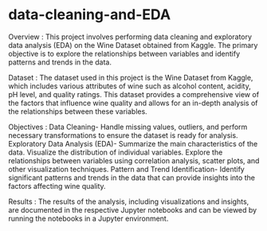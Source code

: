 # data-cleaning-and-EDA

Overview :
This project involves performing data cleaning and exploratory data analysis (EDA) on the Wine Dataset obtained from Kaggle. The primary objective is to explore the relationships between variables and identify patterns and trends in the data.

Dataset :
The dataset used in this project is the Wine Dataset from Kaggle, which includes various attributes of wine such as alcohol content, acidity, pH level, and quality ratings. This dataset provides a comprehensive view of the factors that influence wine quality and allows for an in-depth analysis of the relationships between these variables.

Objectives :
Data Cleaning- Handle missing values, outliers, and perform necessary transformations to ensure the dataset is ready for analysis.
Exploratory Data Analysis (EDA)- Summarize the main characteristics of the data.
Visualize the distribution of individual variables.
Explore the relationships between variables using correlation analysis, scatter plots, and other visualization techniques.
Pattern and Trend Identification- Identify significant patterns and trends in the data that can provide insights into the factors affecting wine quality.

Results :
The results of the analysis, including visualizations and insights, are documented in the respective Jupyter notebooks and can be viewed by running the notebooks in a Jupyter environment.
